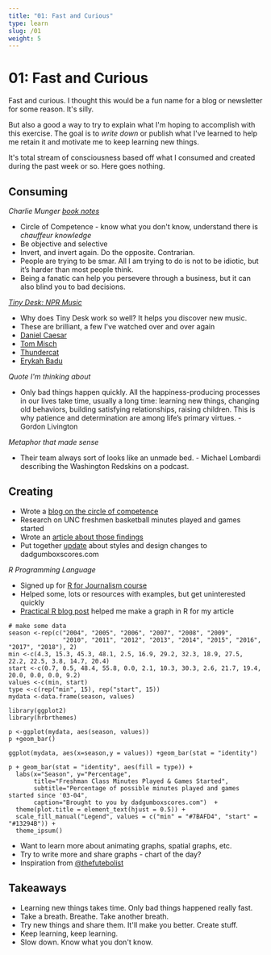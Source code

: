 ```yaml
---
title: "01: Fast and Curious"
type: learn
slug: /01
weight: 5
---
```


# 01: Fast and Curious 

Fast and curious. I thought this would be a fun name for a blog or newsletter for some reason. It's silly.

But also a good a way to try to explain what I'm hoping to accomplish with this exercise. The goal is to *write down* or publish what I've learned to help me retain it and motivate me to keep learning new things. 

It's total stream of consciousness based off what I consumed and created during the past week or so. Here goes nothing. 

## Consuming

*Charlie Munger [book notes](https://www.allencheng.com/poor-charlies-almanack-charlie-munger-book-summary-pdf/)*

- Circle of Competence - know what you don't know, understand there is *chauffeur knowledge* 
- Be objective and selective
- Invert, and invert again. Do the opposite. Contrarian.  
- People are trying to be smar. All I am trying to do is not to be idiotic, but it’s harder than most people think. 
- Being a fanatic can help you persevere through a business, but it can also blind you to bad decisions. 

*[Tiny Desk: NPR Music](https://www.youtube.com/user/nprmusic)*

- Why does Tiny Desk work so well? It helps you discover new music.
- These are brilliant, a few I've watched over and over again
- [Daniel Caesar](https://www.youtube.com/watch?v=PBKa-AAy_vo)
- [Tom Misch](https://www.youtube.com/watch?v=IUMTaAQ43lY)
- [Thundercat](https://www.youtube.com/watch?v=zhVgbZdMdb0)
- [Erykah Badu](https://www.npr.org/2018/08/14/638483063/erykah-badu-tiny-desk-concert)

*Quote I'm thinking about* 

- Only bad things happen quickly. All the happiness-producing processes in our lives take time, usually a long time: learning new things, changing old behaviors, building satisfying relationships, raising children. This is why patience and determination are among life’s primary virtues. - Gordon Livington 


*Metaphor that made sense* 

- Their team always sort of looks like an unmade bed. - Michael Lombardi describing the Washington Redskins on a podcast.


## Creating

- Wrote a [blog on the circle of competence](https://blog.hotdogsandeggs.com/circle-of-competence/)
- Research on UNC freshmen basketball minutes played and games started
- Wrote an [article about those findings](https://fyi.dadgumboxscores.com/true-or-false-freshman/)
- Put together [update](https://fyi.dadgumboxscores.com/update-03/) about styles and design changes to dadgumboxscores.com  

*R Programming Language* 

- Signed up for [R for Journalism course](http://learn.r-journalism.com/)
- Helped some, lots or resources with examples, but get uninterested quickly 
- [Practical R blog post](https://thepracticalr.wordpress.com/2016/11/11/make-a-bar-plot-with-ggplot/) helped me make a graph in R for my article 

```
# make some data
season <-rep(c("2004", "2005", "2006", "2007", "2008", "2009", 
               "2010", "2011", "2012", "2013", "2014", "2015", "2016", "2017", "2018"), 2)
min <-c(4.3, 15.3, 45.3, 48.1, 2.5, 16.9, 29.2, 32.3, 18.9, 27.5, 22.2, 22.5, 3.8, 14.7, 20.4)
start <-c(0.7, 0.5, 48.4, 55.8, 0.0, 2.1, 10.3, 30.3, 2.6, 21.7, 19.4, 20.0, 0.0, 0.0, 9.2)
values <-c(min, start)
type <-c(rep("min", 15), rep("start", 15))
mydata <-data.frame(season, values)

library(ggplot2)
library(hrbrthemes)

p <-ggplot(mydata, aes(season, values))
p +geom_bar()

ggplot(mydata, aes(x=season,y = values)) +geom_bar(stat = "identity")

p + geom_bar(stat = "identity", aes(fill = type)) +
  labs(x="Season", y="Percentage",
       title="Freshman Class Minutes Played & Games Started",
       subtitle="Percentage of possible minutes played and games started since '03-04",
       caption="Brought to you by dadgumboxscores.com")  +
  theme(plot.title = element_text(hjust = 0.5)) + 
  scale_fill_manual("Legend", values = c("min" = "#7BAFD4", "start" = "#13294B")) + 
  theme_ipsum()
``` 

- Want to learn more about animating graphs, spatial graphs, etc. 
- Try to write more and share graphs - chart of the day? 
- Inspiration from [@thefutebolist](https://twitter.com/thefutebolist/)

## Takeaways 

- Learning new things takes time. Only bad things happened really fast. 
- Take a breath. Breathe. Take another breath. 
- Try new things and share them. It'll make you better. Create stuff. 
- Keep learning, keep learning. 
- Slow down. Know what you don't know. 

